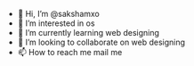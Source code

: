 - 👋 Hi, I’m @sakshamxo
- 👀 I’m interested in os
- 🌱 I’m currently learning web designing
- 💞️ I’m looking to collaborate on web designing
- 📫 How to reach me mail me

<!---
sakshamxo/sakshamxo is a ✨ special ✨ repository because its `README.md` (this file) appears on your GitHub profile.
You can click the Preview link to take a look at your changes.
--->
